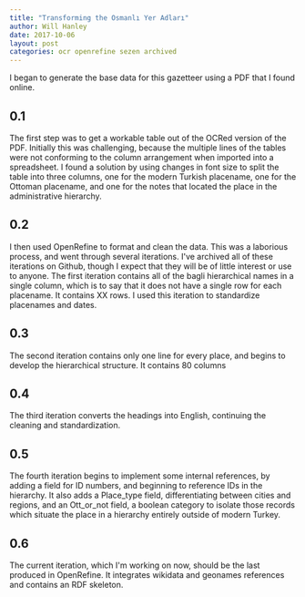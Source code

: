 ```yaml
---
title: "Transforming the Osmanlı Yer Adları"
author: Will Hanley
date: 2017-10-06
layout: post
categories: ocr openrefine sezen archived
---
```


I began to generate the base data for this gazetteer using a PDF that I found online.

## 0.1
The first step was to get a workable table out of the OCRed version of the PDF. Initially this was challenging, because the multiple lines of the tables were not conforming to the column arrangement when imported into a spreadsheet. I found a solution by using changes in font size to split the table into three columns, one for the modern Turkish placename, one for the Ottoman placename, and one for the notes that located the place in the administrative hierarchy.

## 0.2
I then used OpenRefine to format and clean the data. This was a laborious process, and went through several iterations. I've archived all of these iterations on Github, though I expect that they will be of little interest or use to anyone. The first iteration contains all of the bagli hierarchical names in a single column, which is to say that it does not have a single row for each placename. It contains XX rows. I used this iteration to standardize placenames and dates.

## 0.3
The second iteration contains only one line for every place, and begins to develop the hierarchical structure. It contains 80 columns

## 0.4
The third iteration converts the headings into English, continuing the cleaning and standardization.

## 0.5
The fourth iteration begins to implement some internal references, by adding a field for ID numbers, and beginning to reference IDs in the hierarchy. It also adds a Place_type field, differentiating between cities and regions, and an Ott_or_not field, a boolean category to isolate those records which situate the place in a hierarchy entirely outside of modern Turkey.

## 0.6
The current iteration, which I'm working on now, should be the last produced in OpenRefine. It integrates wikidata and geonames references and contains an RDF skeleton.
